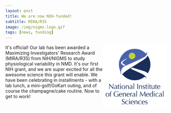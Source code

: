 ```yaml
---
layout: post  
title: We are now NIH-funded! 
subtitle: MIRA/R35 
image: /img/nigms-logo.gif  
tags: [news, funding]  
---
```


<img align="right" src="/img/nigms-logo.gif" style="width:200px !important;height:200px !important;" />
It's official! Our lab has been awarded a Maximizing Investigators' Research Award (MIRA/R35) from NIH/NIGMS to study physiological variability in NMD. It's our first NIH grant, and we are super excited for all the awesome science this grant will enable. We have been celebrating in installments - with a lab lunch, a mini-golf/GoKart outing, and of course the champagne/cake routine. Now to get to work! 

<script src="https://cdn.jsdelivr.net/npm/publicalbum@latest/embed-ui.min.js" async></script>
<div class="pa-gallery-player-widget" style="width:100%; height:480px; display:none;"
  data-link="https://photos.app.goo.gl/qzt5gH5RcranjbE78"
  data-title="201907-lab-minigolf-adventure"
  data-description="15 new photos added to shared album">
  <img data-src="https://lh3.googleusercontent.com/WPXJhhYBWpU9I652fN0g2sRhSLwz5yNq_stdo4nW6rKKIrVTXYlTzRIdxJsUuMMBDzsyGKk6PpX8x3xWAKj8WMNUnhGcXe6Zz_ZI1p1m8tfBgqdqdnkXZ3ERsOvg2AeToifhfDdqWA=w1920-h1080" src="" alt="" />
  <img data-src="https://lh3.googleusercontent.com/q_xGM1wBac9xBDlEYazDLZtG1KJsuk0ujkB5LVPmcNwWKf_VLlNPPCR3rUER2XTWyNqwoKPvWsy6KgaDMeEXUrS94vEr54lRcFYsWkC8URTqoKzVvihLd-8ce2CYptd381YXE15fqg=w1920-h1080" src="" alt="" />
  <img data-src="https://lh3.googleusercontent.com/B3LMNl72-or0fGIEvdzoiRwQ6x7UFjQxWjw6dJB-EeTEU7QwxJHfRqCRCDNGOVMRXSRldKdtAsI0JrXJKPTw0md3bduPmkFFSbR2_HHqMKjpHiLmPmq4V4I0qQolnI4E84p0K_-Phw=w1920-h1080" src="" alt="" />
  <img data-src="https://lh3.googleusercontent.com/4KcUvY7O7YgIzymxu_i6p2QZSxRN3hg1izz1PR1ubFXEA517ghrm-2bpRDU-5wEYzhdHZytKyeweZgz43cTRiQmkDP6BBNaGVMgQOufJ7wYBJ2rZ9VyEy4yv0Th9h45svjxfB4SXHQ=w1920-h1080" src="" alt="" />
  <img data-src="https://lh3.googleusercontent.com/tU-sfyZPgRixa1stWpTGfg7wjIsXWWYLE2kIC8auViSDOPGQeJgGRRS7zjrDu_ciAe5FuN6BLm3RXjvJa6CSAJRx7H54qnf-R-05N1PJwHAV1O2xCwqkR9Kr8e-1Z4KCDD1zPFnNIQ=w1920-h1080" src="" alt="" />
  <img data-src="https://lh3.googleusercontent.com/5fBBxG9lx6SxkmYPk5QhwQ61IoIt3Khlhy5_l2FZuda4WTFB3eDFkRsTZSVO3DjAZIOEu_cEsmdhODUmnR5-L4u7_su2h_ONmp3Yoms2lg4SER__RA2-5ugGDgLp28PWJF9tl4qKAw=w1920-h1080" src="" alt="" />
  <img data-src="https://lh3.googleusercontent.com/RPg604a-Dcb12R67tHYlSffjC16YaR5cKDFik4EEvy6SsyZ24F2x5uCvT_xnXJbTbkzdbuSUqccPfw6jXEi1cjqGLWu82NVphgCN9xcKjGeENW7bv8ZKIzuaOg1GO95LO6BeX3pU8A=w1920-h1080" src="" alt="" />
  <img data-src="https://lh3.googleusercontent.com/JoeuDr1cDUAbaabFg46a7NIgKJqYg9YpSEvrryOJJFMhyRyA3oEpfOe05QoEJ8q3iseCVmF1QUOlX3wDBWlUfTNfn2Xp75YzKCrw1IOlz7hpMZQ4CllK_xLVxhWJAcNDSxPzKosypQ=w1920-h1080" src="" alt="" />
  <img data-src="https://lh3.googleusercontent.com/3GqCMLHme_-sfC6FN9sm7AMtc5IAuBvEbpRwEspD4f1BP_jgA1RhlhDHO3P72AB_jI1ezuspEHoZ2laTu2aent7l5x1Aew63ADQIaPKZ49Ed-9pilWfjNyOR-wT9xpNL3jbPLjzbXg=w1920-h1080" src="" alt="" />
  <img data-src="https://lh3.googleusercontent.com/_p05Lo8HVsgNIV6Q3DgEdn9RBld3p9WHfh904ftc-eE5ME1g9Y5jhTvPwhOyrsvrZS8LvXXLculkLUkVBSPtNo7RQ1Dec7ZtykqivjBbfS2KTJZRmI29hFQjxJvfpTpaygQDt3JSQA=w1920-h1080" src="" alt="" />
  <img data-src="https://lh3.googleusercontent.com/Reh7oPZc7N_nT8IdXhcnjQrakSizuGn3PPwrjXJhmiI5Sk6e8Vej-gkKyRpxwcVtVpUzyHw6lVlywFF6_3K0FTv0qp3zeRNZ2rjfNNsesWWIjWINQ8nnn-680oMeq1o8QIKEAl2kPQ=w1920-h1080" src="" alt="" />
  <img data-src="https://lh3.googleusercontent.com/jBUSVsOV7zc3GTJD-sBnGaJ6cUUOFeoaJzU7z5JWhMwTNif_bLyi4wr9AGuPrP87ggX6VbaYvkJxS9dyCkozM7j101LJgngqlL-DjWygKIBDI-s6bymxcQc_lXmHa0yXZtt8xjRS4A=w1920-h1080" src="" alt="" />
  <img data-src="https://lh3.googleusercontent.com/McxrV-s7QYwM8y_nB9AYf1g2s_w4DCAzVsBEI5RTaD4zVMewymJET358r0LiBo11IXy8ksxKb0tgW1WGTRW1j89snUjtOvXk2ABTiDuQaWmTPyhI-hCg7NO9M4kkyi7G5WfcDScg7Q=w1920-h1080" src="" alt="" />
  <img data-src="https://lh3.googleusercontent.com/TV_lyefa1GJDfg8eSLZmU9eS4hbDSMX4E6TqvGMCwcnJz5Pp7_PBvRlbRMF20zvcLZnHdQar2W3YSV1t8pXfsqzfR3e0vkpDleE-0veO1W6wHsI8cDn_UzOtO03cf73a2SNgGs6E6g=w1920-h1080" src="" alt="" />
  <img data-src="https://lh3.googleusercontent.com/h2gGnjE1i7po2_eWT17MBW6bZVdTVAUcrm7ZP4zLQH2TbQkZZay9mioWd1_mxFE8ct_jsTSp1EWCaozDduHDxW5fY1loil0fkPO2AEzo3NrXOrFu-j7ynj5nI9_-d6MiOsnQSsHihw=w1920-h1080" src="" alt="" />
</div>

<br>
<br>
